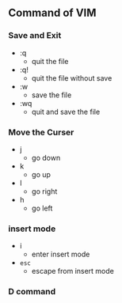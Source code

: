 
## Command of VIM

### Save and Exit

- :q
  - quit the file
- :q!
  - quit the file without save
- :w
  - save the file
- :wq
  - quit and save the file


### Move the Curser

- j
  - go down
- k
  - go up
- l
  - go right
- h 
  - go left
  
### insert mode

- i
  - enter insert mode
- `esc`
  - escape from insert mode

### D command

